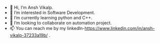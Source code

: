 - 👋 Hi, I’m Ansh Vikalp.
- 👀 I’m interested in Software Development.
- 🌱 I’m currently learning python and C++.
- 💞️ I’m looking to collaborate on automation project.
- 📫 You can reach me by my linkedln-https://www.linkedin.com/in/ansh-vikalp-37233a19b/ .

<!---
Ansh-Vikalp/Ansh-Vikalp is a ✨ special ✨ repository because its `README.md` (this file) appears on your GitHub profile.
You can click the Preview link to take a look at your changes.
--->
